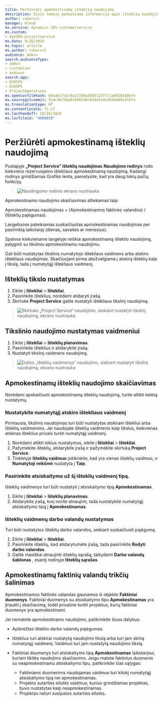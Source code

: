```yaml
---
title: Peržiūrėti apmokestinamą išteklių naudojimą
description: Šioje temoje pateikiama informacija apie išteklių naudojimo rodinį.
author: ruhercul
manager: kfend
ms.service: dynamics-365-customerservice
ms.custom:
- dyn365-projectservice
ms.date: 9/26/2019
ms.topic: article
ms.author: ruhercul
audience: Admin
search.audienceType:
- admin
- customizer
- enduser
search.app:
- D365CE
- D365PS
- ProjectOperations
ms.openlocfilehash: 6daa6cfa1c6a237d8a1685123f7c1a6926418bfe
ms.sourcegitcommit: 5c4c9bf3ba018562d6cb3443c01d550489c415fa
ms.translationtype: HT
ms.contentlocale: lt-LT
ms.lasthandoff: 10/16/2020
ms.locfileid: "4080858"
---
```

# <a name="view-chargeable-utilization-for-resources"></a>Peržiūrėti apmokestinamą išteklių naudojimą
 
Puslapyje **„Project Service“ išteklių naudojimas** **Naudojimo rodinys** rodo kiekvieno rezervuojamo ištekliaus apmokestinamą naudojimą. Kadangi rodinys grindžiamas Grafiko lenta, pamatysite, kad yra daug tokių pačių funkcijų.

> ![Naudingumo rodinio ekrano nuotrauka](media/FAQ-utilization-1.png)
 

Apmokestinamo naudojimo skaičiavimas atliekamas taip:

   Apmokestinamas naudojimas = (Apmokestinamos faktinės valandos) / (Išteklių pajėgumas).

Langeliuose pateikiamas suskaičiuotas apmokestinamas naudojimas per pasirinktą laikotarpį (dienas, savaites ar mėnesius).

Spalvos kiekviename langelyje reiškia apmokestinamą išteklio naudojimą, palyginti su tiksliniu apmokestinamu naudojimu. 

Gali būti nustatytas tikslinis numatytojo ištekliaus vaidmens arba atskiro ištekliaus naudojimas. Skaičiuojant pirma atsižvelgiama į atskirą išteklių kaip į tikslą, tada į numatytąjį ištekliaus vaidmenį.

## <a name="set-target-on-a-resource"></a>Išteklių tikslo nustatymas

1. Eikite į **Ištekliai** \> **Ištekliai**. 
2. Pasirinkite išteklius, norėdami atidaryti įrašą. 
3. Skirtuke **Project Service** galite nustatyti ištekliaus tikslinį naudojimą.

> ![Skirtuko „Project Service“ naudojimo, siekiant nustatyti tikslinį naudojimą, ekrano nuotrauka](media/FAQ-utilization-2.png)
 
## <a name="set-target-utilization-on-a-role"></a>Tikslinio naudojimo nustatymas vaidmeniui

1. Eikite į **Ištekliai** \> **Išteklių planavimas**. 
2. Pasirinkite išteklius ir atidarykite įrašą. 
3. Nustatyti tikslinį vaidmens naudojimą.

> ![Dalies „Išteklių vaidmenys“ naudojimo, siekiant nustatyti tikslinį naudojimą, ekrano nuotrauka](media/FAQ-utilization-3.png)
 
## <a name="calculate-chargeable-utilization-for-a-resource"></a>Apmokestinamų išteklių naudojimo skaičiavimas

Norėdami apskaičiuoti apmokestinamą išteklių naudojimą, turite atlikti keletą nustatymų. 

### <a name="set-default-role-for-individual-resource"></a>Nustatykite numatytąjį atskiro ištekliaus vaidmenį

Pirmiausia, tikslinis naudojimas turi būti nustatytas atskiram ištekliui arba išteklių vaidmenims. Jei naudojate išteklių vaidmenis kaip tikslus, kiekvienas atskiras išteklius privalo turėti numatytąjį vaidmenį. 

1. Norėdami atlikti tokius nustatymus, eikite į **Ištekliai** \> **Ištekliai**. 
2. Pažymėkite išteklių, atidarykite įrašą ir pažymėkite skirtuką **Project Service**. 
3. Tinklelyje **Išteklių vaidmuo** įsitikinkite, kad yra vienas išteklių vaidmuo, o **Numatytoji reikšmė** nustatyta į **Taip**.
 
### <a name="change-billing-type-for-resource-role"></a>Pasirinkite atsiskaitymo už šį išteklių vaidmenį tipą.

Išteklių vaidmenys turi būti nustatyti į atsiskaitymo tipą **Apmokestinamas**. 

1. Eikite į **Ištekliai** \> **Išteklių planavimas**. 
2. Atidarykite įrašą, kurį norite atnaujinti, tada nustatykite numatytąjį atsiskaitymo tipą į **Apmokestinamas**.

### <a name="set-working-hours-for-resource-role"></a>Išteklių vaidmenų darbo valandų nustatymas
 
Turi būti nustatytos išteklių darbo valandos, siekiant suskaičiuoti pajėgumą. 

1. Eikite į **Ištekliai** \> **Ištekliai**. 
2. Pasirinkite išteklių, kad atidarytumėte įrašą, tada pasirinkite **Rodyti darbo valandas**. 
3. Galite masiškai atnaujinti išteklių sąrašą, taikydami **Darbo valandų šablonas** , esantį rodinyje **Išteklių sąrašas**.

## <a name="troubleshooting-chargeable-actual-hours"></a>Apmokestinamų faktinių valandų trikčių šalinimas

Apmokestinamos faktinės valandas gaunamos iš objekto **Faktiniai duomenys**. Faktiniai duomenys su atsiskaitymo tipu **Apmokestinamas** yra įtraukti į skaičiavimą, todėl privalote turėti projektus, kurių faktiniai duomenys yra apmokestinami.

Jei nematote apmokestinamo naudojimo, patikrinkite šiuos dalykus:

- Apibrėžtas išteklio darbo valandų pajėgumas.
- Išteklius turi atskirai nustatytą naudojimo tikslą arba turi jam skirtą numatytąjį vaidmenį. Vaidmuo turi jam nustatytą naudojimo tikslą.
- Faktiniai duomenys turi atsiskaitymo tipą **Apmokestinamas** laikotarpiui, kuriam tikitės naudojimo skaičiavimo. Jeigu matote faktinius duomenis su neapmokestinamu atsiskaitymo tipu, patikrinkite šias sąlygas:

  - Faktiniams duomenims naudojamas vaidmuo turi kitokį numatytąjį atsiskaitymo tipą nei apmokestinamas.
  - Projekto sutarties eilutės vaidmuo, kuriuo grindžiamas projektas, buvo nustatytas kaip neapmokestinamas.
  - Projektas neturi susijusios sutarties eilutės.

